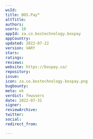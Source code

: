 ```yaml
---
wsId: 
title: BOS.Pay™️
altTitle: 
authors: 
users: 10
appId: za.co.bostechnology.bospay
appCountry: 
updated: 2022-07-22
version: VARY
stars: 
ratings: 
reviews: 
website: https://bospay.co/
repository: 
issue: 
icon: za.co.bostechnology.bospay.png
bugbounty: 
meta: ok
verdict: fewusers
date: 2022-07-31
signer: 
reviewArchive: 
twitter: 
social: 
redirect_from: 

---
```


